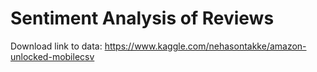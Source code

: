 # Sentiment Analysis of Reviews

Download link to data: https://www.kaggle.com/nehasontakke/amazon-unlocked-mobilecsv
